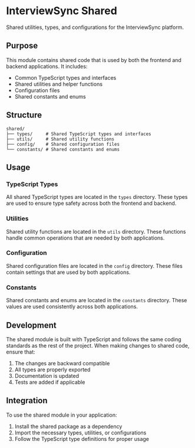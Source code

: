 # InterviewSync Shared

Shared utilities, types, and configurations for the InterviewSync platform.

## Purpose

This module contains shared code that is used by both the frontend and backend applications. It includes:

- Common TypeScript types and interfaces
- Shared utilities and helper functions
- Configuration files
- Shared constants and enums

## Structure

```
shared/
├── types/     # Shared TypeScript types and interfaces
├── utils/     # Shared utility functions
├── config/    # Shared configuration files
└── constants/ # Shared constants and enums
```

## Usage

### TypeScript Types

All shared TypeScript types are located in the `types` directory. These types are used to ensure type safety across both the frontend and backend.

### Utilities

Shared utility functions are located in the `utils` directory. These functions handle common operations that are needed by both applications.

### Configuration

Shared configuration files are located in the `config` directory. These files contain settings that are used by both applications.

### Constants

Shared constants and enums are located in the `constants` directory. These values are used consistently across both applications.

## Development

The shared module is built with TypeScript and follows the same coding standards as the rest of the project. When making changes to shared code, ensure that:

1. The changes are backward compatible
2. All types are properly exported
3. Documentation is updated
4. Tests are added if applicable

## Integration

To use the shared module in your application:

1. Install the shared package as a dependency
2. Import the necessary types, utilities, or configurations
3. Follow the TypeScript type definitions for proper usage
